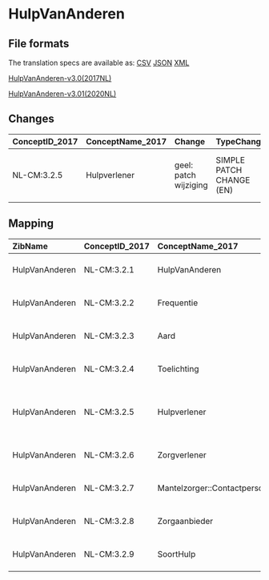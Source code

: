 # HulpVanAnderen
## File formats

The translation specs are available as: 
[CSV](../csv/HulpVanAnderen.csv) [JSON](../json/HulpVanAnderen.json) [XML](../xml/HulpVanAnderen.xml)



[HulpVanAnderen-v3.0(2017NL)](https://zibs.nl/wiki/HulpVanAnderen-v3.0(2017NL))

[HulpVanAnderen-v3.01(2020NL)](https://zibs.nl/wiki/HulpVanAnderen-v3.01(2020NL))









## Changes

| ConceptID_2017   | ConceptName_2017   | Change                | TypeChange               | Impact_heen   | TRANSLATIE_spec_heen   | Impact_terug   | TRANSLATIE_spec_terug   | Omschrijving                                                       |
|:-----------------|:-------------------|:----------------------|:-------------------------|:--------------|:-----------------------|:---------------|:------------------------|:-------------------------------------------------------------------|
| NL-CM:3.2.5      | Hulpverlener       | geel: patch wijziging | SIMPLE PATCH CHANGE (EN) | Low           |                        | Low            |                         | Conceptvertaling van Hulpverlener, Aid veranderen naar : Care Aide |

## Mapping

| ZibName        | ConceptID_2017   | ConceptName_2017             | Codelists_2017     | Change                  | ConceptID_2020   | ConceptName_2020             | Codelists_2020     | Bits    | Omschrijving                                                       | TypeChange               | Impact_heen   | TRANSLATIE_spec_heen   | Impact_terug   | TRANSLATIE_spec_terug   |
|:---------------|:-----------------|:-----------------------------|:-------------------|:------------------------|:-----------------|:-----------------------------|:-------------------|:--------|:-------------------------------------------------------------------|:-------------------------|:--------------|:-----------------------|:---------------|:------------------------|
| HulpVanAnderen | NL-CM:3.2.1      | HulpVanAnderen               |                    | groen: geen wijzigingen | NL-CM:3.2.1      | HulpVanAnderen               |                    |         |                                                                    |                          |               |                        |                |                         |
| HulpVanAnderen | NL-CM:3.2.2      | Frequentie                   |                    | groen: geen wijzigingen | NL-CM:3.2.2      | Frequentie                   |                    |         |                                                                    |                          |               |                        |                |                         |
| HulpVanAnderen | NL-CM:3.2.3      | Aard                         |                    | groen: geen wijzigingen | NL-CM:3.2.3      | Aard                         |                    |         |                                                                    |                          |               |                        |                |                         |
| HulpVanAnderen | NL-CM:3.2.4      | Toelichting                  |                    | groen: geen wijzigingen | NL-CM:3.2.4      | Toelichting                  |                    |         |                                                                    |                          |               |                        |                |                         |
| HulpVanAnderen | NL-CM:3.2.5      | Hulpverlener                 |                    | geel: patch wijziging   | NL-CM:3.2.5      | Hulpverlener                 |                    | ZIB-696 | Conceptvertaling van Hulpverlener, Aid veranderen naar : Care Aide | SIMPLE PATCH CHANGE (EN) | Low           |                        | Low            |                         |
| HulpVanAnderen | NL-CM:3.2.6      | Zorgverlener                 |                    | groen: geen wijzigingen | NL-CM:3.2.6      | Zorgverlener                 |                    |         |                                                                    |                          |               |                        |                |                         |
| HulpVanAnderen | NL-CM:3.2.7      | Mantelzorger::Contactpersoon |                    | groen: geen wijzigingen | NL-CM:3.2.7      | Mantelzorger::Contactpersoon |                    |         |                                                                    |                          |               |                        |                |                         |
| HulpVanAnderen | NL-CM:3.2.8      | Zorgaanbieder                |                    | groen: geen wijzigingen | NL-CM:3.2.8      | Zorgaanbieder                |                    |         |                                                                    |                          |               |                        |                |                         |
| HulpVanAnderen | NL-CM:3.2.9      | SoortHulp                    | SoortHulpCodelijst | groen: geen wijzigingen | NL-CM:3.2.9      | SoortHulp                    | SoortHulpCodelijst |         |                                                                    |                          |               |                        |                |                         |

